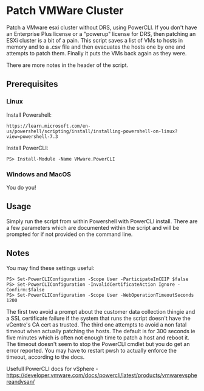 # Patch VMWare Cluster
Patch a VMware esxi cluster without DRS, using PowerCLI.  If you don't have an Enterprise Plus license or a "powerup" license for DRS, then patching an ESXi cluster is a bit of a pain.  This script saves a list of VMs to hosts in memory and to a .csv file and then evacuates the hosts one by one and attempts to patch them.  Finally it puts the VMs back again as they were.

There are more notes in the header of the script.

## Prerequisites
### Linux
Install Powershell:
```
https://learn.microsoft.com/en-us/powershell/scripting/install/installing-powershell-on-linux?view=powershell-7.3
```

Install PowerCLI:
```
PS> Install-Module -Name VMware.PowerCLI
```
### Windows and MacOS
You do you!

## Usage
Simply run the script from within Powershell with PowerCLI install.  There are a few parameters which are documented within the script and will be prompted for if not provided on the command line. 

## Notes
You may find these settings useful:
```
PS> Set-PowerCLIConfiguration -Scope User -ParticipateInCEIP $false
PS> Set-PowerCLIConfiguration -InvalidCertificateAction Ignore -Confirm:$false
PS> Set-PowerCLIConfiguration -Scope User -WebOperationTimeoutSeconds 1200
```
The first two avoid a prompt about the customer data collection thingie and a SSL certificate failure if the system that runs the script doesn't have the vCentre's CA cert as trusted.  The third one attempts to avoid a non fatal timeout when actually patching the hosts.  The default is for 300 seconds ie five minutes which is often not enough time to patch a host and reboot it.  The timeout doesn't seem to stop the PowerCLI cmdlet but you do get an error reported.  You may have to restart pwsh to actually enforce the timeout, according to the docs. 

Usefull PowerCLI docs for vSphere - https://developer.vmware.com/docs/powercli/latest/products/vmwarevsphereandvsan/
